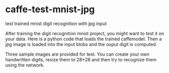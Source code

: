 # caffe-test-mnist-jpg

test trained mnist digit recognition with jpg input

After training the digit recognition mnist project, you might want to test it on your data.
Here is a python code that loads the trained caffemodel. 
Then a jpg image is loaded into the input blobs and the ouput digit is computed.

Three sample images are provided for test. 
You can create your own handwritten digits, resize them to 28*28 and
then try to recognize them using the network.




